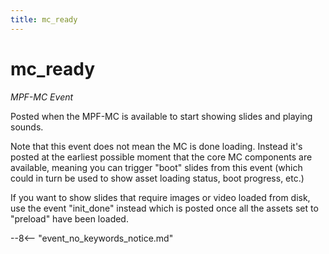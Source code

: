 ```yaml
---
title: mc_ready
---
```


# mc_ready


*MPF-MC Event*

Posted when the MPF-MC is available to start showing slides and playing
sounds.

Note that this event does not mean the MC is done loading. Instead it's
posted at the earliest possible moment that the core MC components are
available, meaning you can trigger "boot" slides from this event
(which could in turn be used to show asset loading status, boot
progress, etc.)

If you want to show slides that require images or video loaded from
disk, use the event "init_done" instead which is posted once all the
assets set to "preload" have been loaded.

--8<-- "event_no_keywords_notice.md"
